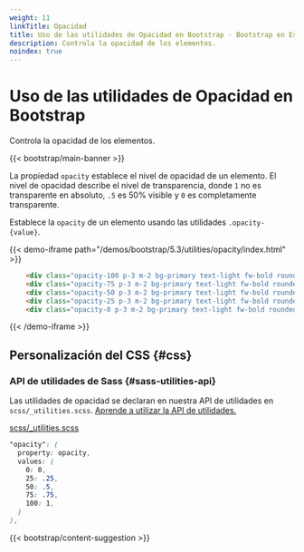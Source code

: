 ```yaml
---
weight: 11
linkTitle: Opacidad
title: Uso de las utilidades de Opacidad en Bootstrap · Bootstrap en Español v5.3
description: Controla la opacidad de los elementos.
noindex: true
---
```


# Uso de las utilidades de Opacidad en Bootstrap

Controla la opacidad de los elementos.

{{< bootstrap/main-banner >}}

La propiedad `opacity` establece el nivel de opacidad de un elemento. El nivel de opacidad describe el nivel de transparencia, donde `1` no es transparente en absoluto, `.5` es 50% visible y `0` es completamente transparente.

Establece la `opacity` de un elemento usando las utilidades `.opacity-{value}`.

{{< demo-iframe path="/demos/bootstrap/5.3/utilities/opacity/index.html" >}}
```html {filename="HTML"}
    <div class="opacity-100 p-3 m-2 bg-primary text-light fw-bold rounded">100%</div>
    <div class="opacity-75 p-3 m-2 bg-primary text-light fw-bold rounded">75%</div>
    <div class="opacity-50 p-3 m-2 bg-primary text-light fw-bold rounded">50%</div>
    <div class="opacity-25 p-3 m-2 bg-primary text-light fw-bold rounded">25%</div>
    <div class="opacity-0 p-3 m-2 bg-primary text-light fw-bold rounded">0%</div>
```
{{< /demo-iframe >}}

Personalización del CSS {#css}
-----------

### API de utilidades de Sass {#sass-utilities-api}

Las utilidades de opacidad se declaran en nuestra API de utilidades en `scss/_utilities.scss`. [Aprende a utilizar la API de utilidades.](/bootstrap/5.3/utilities/api/#using-the-api)

[scss/_utilities.scss](https://github.com/twbs/bootstrap/blob/v5.3.2/scss/_utilities.scss)

```scss {filename="scss/_utilities.scss"}
"opacity": (
  property: opacity,
  values: (
    0: 0,
    25: .25,
    50: .5,
    75: .75,
    100: 1,
  )
),
```

{{< bootstrap/content-suggestion >}}
